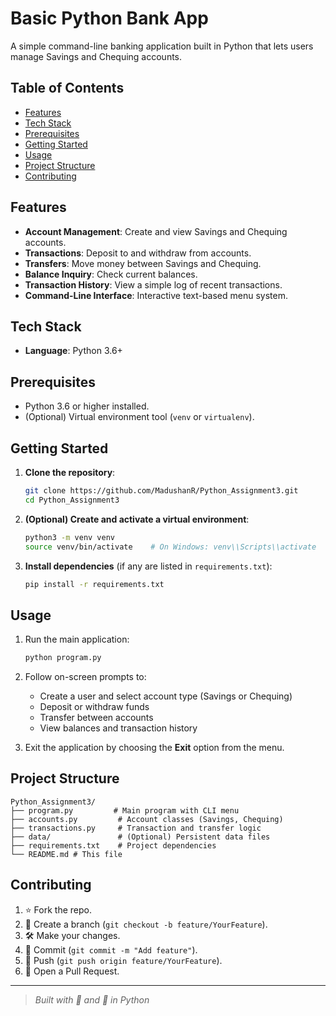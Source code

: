 # Basic Python Bank App

A simple command-line banking application built in Python that lets users manage Savings and Chequing accounts.

## Table of Contents

* [Features](#features)
* [Tech Stack](#tech-stack)
* [Prerequisites](#prerequisites)
* [Getting Started](#getting-started)
* [Usage](#usage)
* [Project Structure](#project-structure)
* [Contributing](#contributing)

## Features

* **Account Management**: Create and view Savings and Chequing accounts.
* **Transactions**: Deposit to and withdraw from accounts.
* **Transfers**: Move money between Savings and Chequing.
* **Balance Inquiry**: Check current balances.
* **Transaction History**: View a simple log of recent transactions.
* **Command-Line Interface**: Interactive text-based menu system.

## Tech Stack

* **Language**: Python 3.6+

## Prerequisites

* Python 3.6 or higher installed.
* (Optional) Virtual environment tool (`venv` or `virtualenv`).

## Getting Started

1. **Clone the repository**:

   ```bash
   git clone https://github.com/MadushanR/Python_Assignment3.git
   cd Python_Assignment3
   ```
2. **(Optional) Create and activate a virtual environment**:

   ```bash
   python3 -m venv venv
   source venv/bin/activate    # On Windows: venv\\Scripts\\activate
   ```
3. **Install dependencies** (if any are listed in `requirements.txt`):

   ```bash
   pip install -r requirements.txt
   ```

## Usage

1. Run the main application:

   ```bash
   python program.py
   ```
2. Follow on-screen prompts to:

   * Create a user and select account type (Savings or Chequing)
   * Deposit or withdraw funds
   * Transfer between accounts
   * View balances and transaction history
3. Exit the application by choosing the **Exit** option from the menu.

## Project Structure

```plaintext
Python_Assignment3/
├── program.py         # Main program with CLI menu
├── accounts.py         # Account classes (Savings, Chequing)
├── transactions.py     # Transaction and transfer logic
├── data/               # (Optional) Persistent data files
├── requirements.txt    # Project dependencies
└── README.md # This file
```

## Contributing

1. ⭐️ Fork the repo.
2. 🔀 Create a branch (`git checkout -b feature/YourFeature`).
3. 🛠️ Make your changes.
4. 📄 Commit (`git commit -m "Add feature"`).
5. 🚀 Push (`git push origin feature/YourFeature`).
6. 🔎 Open a Pull Request.


---

> *Built with 🏦 and 🐍 in Python*

